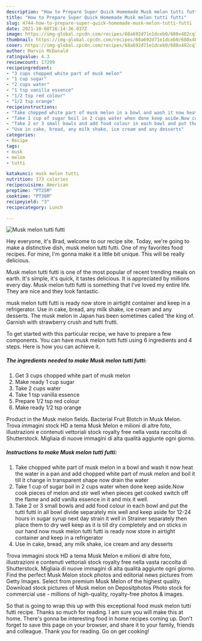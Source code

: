```yaml
---
description: "How to Prepare Super Quick Homemade Musk melon tutti futti"
title: "How to Prepare Super Quick Homemade Musk melon tutti futti"
slug: 4744-how-to-prepare-super-quick-homemade-musk-melon-tutti-futti
date: 2021-10-08T16:14:36.037Z
image: https://img-global.cpcdn.com/recipes/68a692d71e1dceb0/680x482cq70/musk-melon-tutti-futti-recipe-main-photo.jpg
thumbnail: https://img-global.cpcdn.com/recipes/68a692d71e1dceb0/680x482cq70/musk-melon-tutti-futti-recipe-main-photo.jpg
cover: https://img-global.cpcdn.com/recipes/68a692d71e1dceb0/680x482cq70/musk-melon-tutti-futti-recipe-main-photo.jpg
author: Marvin McDonald
ratingvalue: 4.3
reviewcount: 17299
recipeingredient:
- "3 cups chopped white part of musk melon"
- "1 cup sugar"
- "2 cups water"
- "1 tsp vanilla essence"
- "1/2 tsp red colour"
- "1/2 tsp orange"
recipeinstructions:
- "Take chopped white part of musk melon in a bowl and wash it now heat the water in a pan and add chopped white part of musk melon and boil it till it change in transparent shape now drain the water"
- "Take 1 cup of sugar boil in 2 cups water when done keep aside.Now cook pieces of melon and stir well when pieces get cooked switch off the flame and add vanilla essence in it and mix it well."
- "Take 2 or 3 small bowls and add food colour in each bowl and put the tutti futti in all bowl divide separately mix well and keep aside for 12-24 hours in sugar syrup next day strain it well in Strainer separately then place them to dry well keep as it is till dry completely and on sticks in our hand now musk melon tutti futti is ready now store in airtight container and keep in a refrigerator"
- "Use in cake, bread, any milk shake, ice cream and any desserts"
categories:
- Recipe
tags:
- musk
- melon
- tutti

katakunci: musk melon tutti 
nutrition: 173 calories
recipecuisine: American
preptime: "PT25M"
cooktime: "PT36M"
recipeyield: "3"
recipecategory: Lunch

---
```



![Musk melon tutti futti](https://img-global.cpcdn.com/recipes/68a692d71e1dceb0/680x482cq70/musk-melon-tutti-futti-recipe-main-photo.jpg)

Hey everyone, it's Brad, welcome to our recipe site. Today, we're going to make a distinctive dish, musk melon tutti futti. One of my favorites food recipes. For mine, I'm gonna make it a little bit unique. This will be really delicious.

Musk melon tutti futti is one of the most popular of recent trending meals on earth. It's simple, it's quick, it tastes delicious. It is appreciated by millions every day. Musk melon tutti futti is something that I've loved my entire life. They are nice and they look fantastic.

musk melon tutti futti is ready now store in airtight container and keep in a refrigerator. Use in cake, bread, any milk shake, ice cream and any desserts. The musk melon in Japan has been sometimes called &#39;the king of. Garnish with strawberry crush and tutti frutti.


To get started with this particular recipe, we have to prepare a few components. You can have musk melon tutti futti using 6 ingredients and 4 steps. Here is how you can achieve it.

<!--inarticleads1-->

##### The ingredients needed to make Musk melon tutti futti:

1. Get 3 cups chopped white part of musk melon
1. Make ready 1 cup sugar
1. Take 2 cups water
1. Take 1 tsp vanilla essence
1. Prepare 1/2 tsp red colour
1. Make ready 1/2 tsp orange


Product in the Musk melon fields. Bacterial Fruit Blotch in Musk Melon. Trova immagini stock HD a tema Musk Melon e milioni di altre foto, illustrazioni e contenuti vettoriali stock royalty free nella vasta raccolta di Shutterstock. Migliaia di nuove immagini di alta qualità aggiunte ogni giorno. 

<!--inarticleads2-->

##### Instructions to make Musk melon tutti futti:

1. Take chopped white part of musk melon in a bowl and wash it now heat the water in a pan and add chopped white part of musk melon and boil it till it change in transparent shape now drain the water
1. Take 1 cup of sugar boil in 2 cups water when done keep aside.Now cook pieces of melon and stir well when pieces get cooked switch off the flame and add vanilla essence in it and mix it well.
1. Take 2 or 3 small bowls and add food colour in each bowl and put the tutti futti in all bowl divide separately mix well and keep aside for 12-24 hours in sugar syrup next day strain it well in Strainer separately then place them to dry well keep as it is till dry completely and on sticks in our hand now musk melon tutti futti is ready now store in airtight container and keep in a refrigerator
1. Use in cake, bread, any milk shake, ice cream and any desserts


Trova immagini stock HD a tema Musk Melon e milioni di altre foto, illustrazioni e contenuti vettoriali stock royalty free nella vasta raccolta di Shutterstock. Migliaia di nuove immagini di alta qualità aggiunte ogni giorno. Find the perfect Musk Melon stock photos and editorial news pictures from Getty Images. Select from premium Musk Melon of the highest quality. Download stock pictures of Musk melon on Depositphotos Photo stock for commercial use - millions of high-quality, royalty-free photos &amp; images. 

So that is going to wrap this up with this exceptional food musk melon tutti futti recipe. Thanks so much for reading. I am sure you will make this at home. There's gonna be interesting food in home recipes coming up. Don't forget to save this page on your browser, and share it to your family, friends and colleague. Thank you for reading. Go on get cooking!
